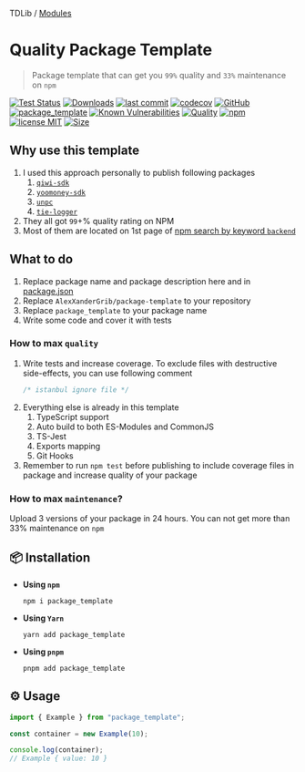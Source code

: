 TDLib / [Modules](modules.md)

# Quality Package Template

> Package template that can get you `99%` quality and `33%` maintenance on `npm`

[![Test Status](https://github.com/AlexXanderGrib/package-template/actions/workflows/test.yml/badge.svg)](https://github.com/AlexXanderGrib/package-template)
[![Downloads](https://img.shields.io/npm/dt/package_template.svg)](https://npmjs.com/package/package_template)
[![last commit](https://img.shields.io/github/last-commit/AlexXanderGrib/package-template.svg)](https://github.com/AlexXanderGrib/package-template)
[![codecov](https://img.shields.io/codecov/c/github/AlexXanderGrib/package-template/main.svg)](https://codecov.io/gh/AlexXanderGrib/package-template)
[![GitHub](https://img.shields.io/github/stars/AlexXanderGrib/package-template.svg)](https://github.com/AlexXanderGrib/package-template)
[![package_template](https://snyk.io/advisor/npm-package/package_template/badge.svg)](https://snyk.io/advisor/npm-package/package_template)
[![Known Vulnerabilities](https://snyk.io/test/npm/package_template/badge.svg)](https://snyk.io/test/npm/package_template)
[![Quality](https://img.shields.io/npms-io/quality-score/package_template.svg?label=quality%20%28npms.io%29&)](https://npms.io/search?q=package_template)
[![npm](https://img.shields.io/npm/v/package_template.svg)](https://npmjs.com/package/package_template)
[![license MIT](https://img.shields.io/npm/l/package_template.svg)](https://github.com/AlexXanderGrib/package-template/blob/main/LICENSE.txt)
[![Size](https://img.shields.io/bundlephobia/minzip/package_template)](https://bundlephobia.com/package/package_template)

## Why use this template

1. I used this approach personally to publish following packages
   1. [`qiwi-sdk`](https://npmjs.com/package/qiwi-sdk)
   2. [`yoomoney-sdk`](https://npmjs.com/package/yoomoney-sdk)
   3. [`unpc`](https://npmjs.com/package/unpc)
   4. [`tie-logger`](https://npmjs.com/package/tie-logger)
2. They all got `99`+% quality rating on NPM
3. Most of them are located on 1st page of [npm search by keyword `backend`](https://www.npmjs.com/search?q=keywords:backend)

## What to do

1. Replace package name and package description here and in [package.json](./package.json)
2. Replace `AlexXanderGrib/package-template` to your repository
3. Replace `package_template` to your package name
4. Write some code and cover it with tests

### How to max `quality`

1. Write tests and increase coverage. To exclude files with destructive side-effects, you can use following comment
   ```javascript
   /* istanbul ignore file */
   ```
2. Everything else is already in this template
   1. TypeScript support
   2. Auto build to both ES-Modules and CommonJS
   3. TS-Jest
   4. Exports mapping
   5. Git Hooks
3. Remember to run `npm test` before publishing to include coverage files in package and increase quality of your package

### How to max `maintenance`?

Upload 3 versions of your package in 24 hours. You can not get more than 33% maintenance on `npm`

## 📦 Installation

- **Using `npm`**
  ```shell
  npm i package_template
  ```
- **Using `Yarn`**
  ```shell
  yarn add package_template
  ```
- **Using `pnpm`**
  ```shell
  pnpm add package_template
  ```

## ⚙️ Usage

```javascript
import { Example } from "package_template";

const container = new Example(10);

console.log(container);
// Example { value: 10 }
```
